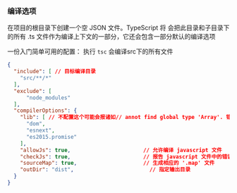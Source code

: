### 编译选项
在项目的根目录下创建一个空 JSON 文件。TypeScript 将 会把此目录和子目录下的所有 .ts 文件作为编译上下文的一部分，它还会包含一部分默认的编译选项

一份入门简单可用的配置：
执行 `tsc` 会编译src下的所有文件
```json
{
  "include": [ // 目标编译目录
    "src/**/*"
  ],
  "exclude": [
      "node_modules"
  ],
  "compilerOptions": {
    "lib": [ // 不配置这个可能会报诸如// annot find global type 'Array'. 错误
      "dom",
      "esnext",
      "es2015.promise"
    ],
    "allowJs": true,                       // 允许编译 javascript 文件
    "checkJs": true,                       // 报告 javascript 文件中的错误
    "sourceMap": true,                     // 生成相应的 '.map' 文件
    "outDir": "dist",                        // 指定输出目录
  }
}
```